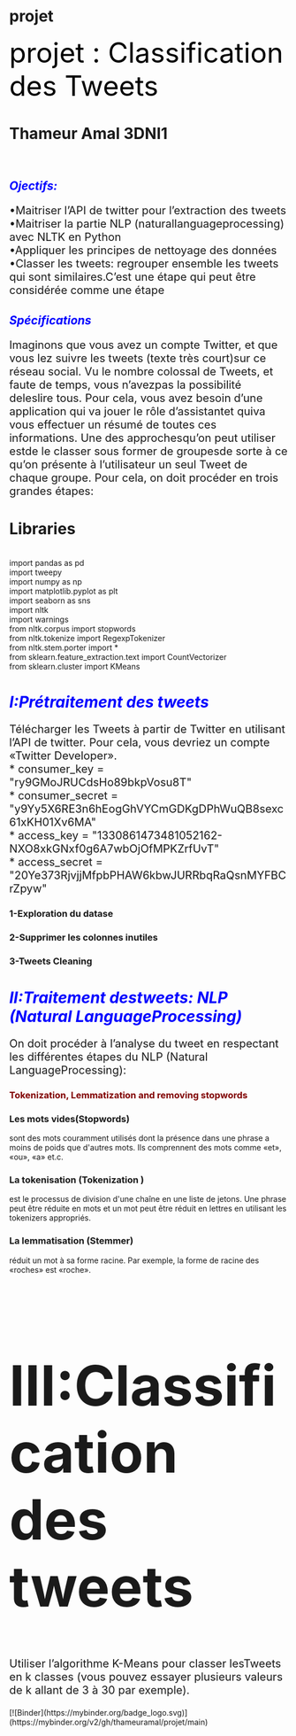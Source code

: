 # projet

<div class="alert alert-warning"> <label style=" font-size: 50px;"> <span style="color:black" >projet : Classification des Tweets</span></label> 
    <h1>Thameur Amal 3DNI1</h1>

</div><br>

<i><h2><span style="color:blue" >Ojectifs:</span></h2></i>
<p style=" font-size: 20px;">•Maitriser l’API de twitter pour l’extraction des tweets<br>
•Maitriser la partie NLP (naturallanguageprocessing) avec NLTK en Python<br>
•Appliquer les principes de nettoyage des données<br>
•Classer les tweets: regrouper ensemble les tweets qui sont similaires.C’est une étape qui peut être considérée comme une étape <br>
</p>
<i><h2><span style="color:blue" >Spécifications</span></h2></i>
<p style=" font-size: 20px;">
Imaginons que vous avez  un compte Twitter, et que vous lez suivre les tweets (texte très court)sur ce réseau social. Vu le nombre colossal de Tweets, et faute de temps, vous n’avezpas la possibilité deleslire  tous.  Pour  cela,  vous  avez  besoin d’une application qui va jouer le rôle d’assistantet quiva  vous effectuer un résumé de toutes ces informations. Une des approchesqu’on peut utiliser estde le classer sous former de groupesde sorte à ce qu’on présente à l’utilisateur un seul Tweet de chaque groupe. Pour cela, on doit procéder en trois grandes étapes:
</p>

    

  <h1> Libraries </h1><br>
import pandas as pd <br>
import tweepy<br>
import numpy as np<br>
import matplotlib.pyplot as plt<br>
import seaborn as sns <br>
import nltk <br>
import warnings <br>
from nltk.corpus import stopwords <br>
from nltk.tokenize import RegexpTokenizer <br>
from nltk.stem.porter import * <br>
from sklearn.feature_extraction.text import CountVectorizer <br>
from sklearn.cluster import KMeans <br>

<div class="alert alert-info">
    <i><h1><span style="color:blue" > I:Prétraitement des  tweets</span></h1></i>
</div>
  <p style=" font-size: 20px;">
  Télécharger  les Tweets à partir de Twitter en utilisant l’API de twitter. Pour cela, vous devriez un compte «Twitter Developer».<br>
* consumer_key = "ry9GMoJRUCdsHo89bkpVosu8T" <br>
* consumer_secret = "y9Yy5X6RE3n6hEogGhVYCmGDKgDPhWuQB8sexc61xKH01Xv6MA" <br>
* access_key = "1330861473481052162-NXO8xkGNxf0g6A7wbOjOfMPKZrfUvT" <br>
* access_secret = "20Ye373RjvjjMfpbPHAW6kbwJURRbqRaQsnMYFBCrZpyw"<br>
    </p> 
    <h3> 1-Exploration du datase</h3> 
     <h3>2-Supprimer les colonnes inutiles</h3>
     <h3>3-Tweets Cleaning</h3>
<div class="alert alert-info">
    <i><h1><span style="color:blue" > II:Traitement destweets: NLP (Natural LanguageProcessing)</span></h1></i>
</div>     
<p style=" font-size: 20px;"> On doit procéder à l’analyse du tweet en respectant les différentes étapes du NLP (Natural LanguageProcessing):</p>
<h3><span style="color:Maroon" > Tokenization, Lemmatization and removing stopwords </span></h3>
<p style=" font-size: 20px;"> <h3 >Les mots vides(Stopwords)</h3> sont des mots couramment utilisés dont la présence dans une phrase a moins de poids que d'autres mots. Ils comprennent des mots comme «et», «ou», «a» et.c.</p>
<p style=" font-size: 20px;"><h3>La tokenisation (Tokenization )</h3>est le processus de division d'une chaîne en une liste de jetons. Une phrase peut être réduite en mots et un mot peut être réduit en lettres en utilisant les tokenizers appropriés.</p>
     
   <p style=" font-size: 20px;"> <h3>La lemmatisation (Stemmer)</h3>réduit un mot à sa forme racine. Par exemple, la forme de racine des «roches» est  «roche».</p>
   <div class="alert alert-info">
      <label style=" font-size: 50px;"> <h1>III:Classification des tweets</h1></label>
   </div>
   <p style=" font-size: 20px;"> Utiliser l’algorithme K-Means pour  classer  lesTweets  en k classes  (vous  pouvez  essayer  plusieurs valeurs de k allant de 3 à 30 par exemple).</p>
[![Binder](https://mybinder.org/badge_logo.svg)](https://mybinder.org/v2/gh/thameuramal/projet/main)

